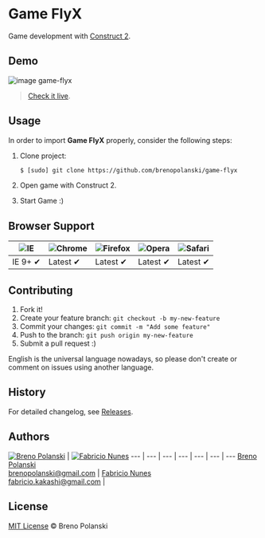 # Game FlyX

Game development with [Construct 2](https://www.scirra.com).

## Demo

![image game-flyx](https://raw.github.com/brenopolanski/game-flyx/gh-assets/game-flyx.png)

> [Check it live](http://brenopolanski.github.io/game-flyx/).

## Usage

In order to import **Game FlyX** properly, consider the following steps:

1. Clone project:

    ```html
    $ [sudo] git clone https://github.com/brenopolanski/game-flyx
    ```

2. Open game with Construct 2.

3. Start Game :)

## Browser Support

![IE](https://raw.github.com/alrra/browser-logos/master/internet-explorer/internet-explorer_48x48.png) | ![Chrome](https://raw.github.com/alrra/browser-logos/master/chrome/chrome_48x48.png) | ![Firefox](https://raw.github.com/alrra/browser-logos/master/firefox/firefox_48x48.png) | ![Opera](https://raw.github.com/alrra/browser-logos/master/opera/opera_48x48.png) | ![Safari](https://raw.github.com/alrra/browser-logos/master/safari/safari_48x48.png)
--- | --- | --- | --- | --- |
IE 9+ ✔ | Latest ✔ | Latest ✔ | Latest ✔ | Latest ✔ |

## Contributing

1. Fork it!
2. Create your feature branch: `git checkout -b my-new-feature`
3. Commit your changes: `git commit -m "Add some feature"`
4. Push to the branch: `git push origin my-new-feature`
5. Submit a pull request  :)

English is the universal language nowadays, so please don't create or comment on issues using another language.

## History

For detailed changelog, see [Releases](https://github.com/brenopolanski/game-flyx/releases).

## Authors

[![Breno Polanski](https://avatars3.githubusercontent.com/u/1894191?s=70)](https://github.com/brenopolanski) | [![Fabricio Nunes](https://avatars2.githubusercontent.com/u/1708436?s=70)](https://github.com/fabriciozh)
--- | --- | --- | --- | --- | --- | ---
[Breno Polanski](https://github.com/brenopolanski)<br>brenopolanski@gmail.com | [Fabricio Nunes](https://github.com/fabriciozh)<br>fabricio.kakashi@gmail.com |

## License

[MIT License](http://brenopolanski.mit-license.org/) © Breno Polanski
